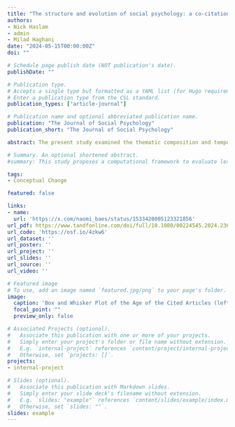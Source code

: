 ```yaml
---
title: "The structure and evolution of social psychology: a co-citation network analysis"
authors:
- Nick Haslam
- admin
- Milad Haghani
date: "2024-05-15T00:00:00Z"
doi: ""

# Schedule page publish date (NOT publication's date).
publishDate: ""

# Publication type.
# Accepts a single type but formatted as a YAML list (for Hugo requirements).
# Enter a publication type from the CSL standard.
publication_types: ["article-journal"]

# Publication name and optional abbreviated publication name.
publication: "The Journal of Social Psychology"
publication_short: "The Journal of Social Psychology"

abstract: The present study examined the thematic composition and temporal evolution of social psychology through a co-citation network analysis of 80,350 articles published from 1970 through 2022. Six primary thematic clusters were identified; a broad “Classic Social Psychology” cluster most prominent in the 1970s and 1980s; “Traits & Affect” and “Social Cognition” clusters most influential in the 1990s; and “The Self,” “Intergroup Relations,” and “Big Five” clusters emerging after 2000. A small seventh cluster dedicated to COVID-19 and conspiracy theories emerged around 2021. These trends fit a narrative of generational shifts within distinct social and personality psychology traditions.

# Summary. An optional shortened abstract.
#summary: This study proposes a computational framework to evaluate lexical semantic change in a way that economically integrates forms identified by historical linguists and uses it to analyze semantic shifts in mental health and mental illness.

tags:
- Conceptual Change

featured: false

links:
- name: 
  url: 'https://x.com/naomi_baes/status/1533420005123321856'
url_pdf: https://www.tandfonline.com/doi/full/10.1080/00224545.2024.2363354#abstract
url_code: 'https://osf.io/4zkw6'
url_dataset: ''
url_poster: ''
url_project: ''
url_slides: ''
url_source: ''
url_video: ''

# Featured image
# To use, add an image named `featured.jpg/png` to your page's folder. 
image:
  caption: 'Box and Whisker Plot of the Age of the Cited Articles (left panel) and Citing Articles (right panel) for the Six Primary Clusters.'
  focal_point: ""
  preview_only: false

# Associated Projects (optional).
#   Associate this publication with one or more of your projects.
#   Simply enter your project's folder or file name without extension.
#   E.g. `internal-project` references `content/project/internal-project/index.md`.
#   Otherwise, set `projects: []`.
projects:
- internal-project

# Slides (optional).
#   Associate this publication with Markdown slides.
#   Simply enter your slide deck's filename without extension.
#   E.g. `slides: "example"` references `content/slides/example/index.md`.
#   Otherwise, set `slides: ""`.
slides: example
---
```


